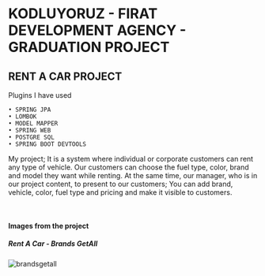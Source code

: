 # KODLUYORUZ - FIRAT DEVELOPMENT AGENCY - GRADUATION PROJECT
 
<h2> RENT A CAR PROJECT </h2>




Plugins I have used

    • SPRING JPA
    • LOMBOK
    • MODEL MAPPER
    • SPRING WEB
    • POSTGRE SQL
    • SPRING BOOT DEVTOOLS

<P> My project; It is a system where individual or corporate customers can rent any type of vehicle. Our customers can choose the fuel type, color, brand and model they want while renting. At the same time, our manager, who is in our project content, to present to our customers; You can add brand, vehicle, color, fuel type and pricing and make it visible to customers.</P><br>



<h4> Images from the project </h4>


<h5> Rent A Car - Brands GetAll </h5>

![brandsgetall](https://user-images.githubusercontent.com/73720725/201490860-d63bd314-b748-491c-95d9-8ac174b42083.png)


